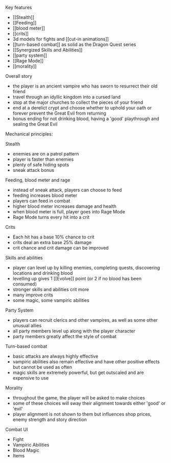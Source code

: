 Key features
- [[Stealth]]
- [[Feeding]]
- [[blood meter]]
- [[crits]]
- 3d models for fights and [[cut-in animations]]
- [[turn-based combat]] as solid as the Dragon Quest series
- [[Synergized Skills and Abilities]]
- [[party system]]
- [[Rage Mode]]
- [[morality]]

Overall story
- the player is an ancient vampire who has sworn to resurrect their old friend
- travel through an idyllic kingdom into a cursed land
- stop at the major churches to collect the pieces of your friend
- end at a derelict crypt and choose whether to uphold your oath or forever prevent the Great Evil from returning
- bonus ending for not drinking blood, having a 'good' playthrough and sealing the Great Evil

Mechanical principles:

Stealth
- enemies are on a patrol pattern
- player is faster than enemies
- plenty of safe hiding spots
- sneak attack bonus

Feeding, blood meter and rage
- instead of sneak attack, players can choose to feed
- feeding increases blood meter
- players can feed in combat
- higher blood meter increases damage and health
- when blood meter is full, player goes into Rage Mode
- Rage Mode turns every hit into a crit

Crits
- Each hit has a base 10% chance to crit
- crits deal an extra base 25% damage
- crit chance and crit damage can be improved

Skills and abilities
- player can level up by killing enemies, completing quests, discovering locations and drinking blood
- levelling up gives 1 [[Evolve]] point (or 2 if no blood has been consumed)
- stronger skills and abilities crit more
- many improve crits
- some magic, some vampiric abilities

Party System
- players can recruit clerics and other vampires, as well as some other unusual allies
- all party members level up along with the player character
- party members greatly affect the style of combat

Turn-based combat
- basic attacks are always highly effective
- vampiric abilities also remain effective and have other positive effects but cannot be used as often
- magic skills are extremely powerful, but get outscaled and are expensive to use

Morality
- throughout the game, the player will be asked to make choices
- some of these choices will sway their alignment towards either 'good' or 'evil'
- player alignment is not shown to them but influences shop prices, enemy strength and story direction

Combat UI
- Fight
- Vampiric Abilities
- Blood Magic
- Items